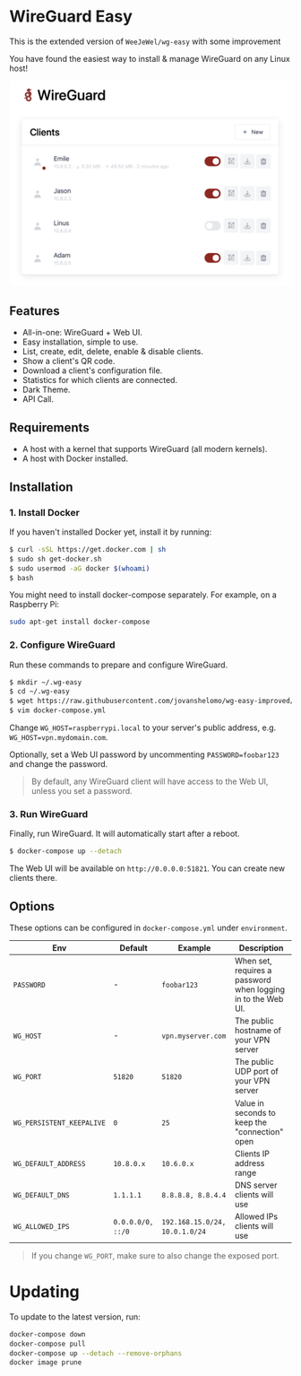 # WireGuard Easy

This is the extended version of `WeeJeWel/wg-easy` with some improvement

You have found the easiest way to install & manage WireGuard on any Linux host!

<p align="center">
  <img src="./assets/screenshot.png" width="702" />
</p>

## Features

- All-in-one: WireGuard + Web UI.
- Easy installation, simple to use.
- List, create, edit, delete, enable & disable clients.
- Show a client's QR code.
- Download a client's configuration file.
- Statistics for which clients are connected.
- Dark Theme.
- API Call.

## Requirements

- A host with a kernel that supports WireGuard (all modern kernels).
- A host with Docker installed.

## Installation

### 1. Install Docker

If you haven't installed Docker yet, install it by running:

```bash
$ curl -sSL https://get.docker.com | sh
$ sudo sh get-docker.sh
$ sudo usermod -aG docker $(whoami)
$ bash
```

You might need to install docker-compose separately. For example, on a Raspberry Pi:

```bash
sudo apt-get install docker-compose
```

### 2. Configure WireGuard

Run these commands to prepare and configure WireGuard.

```bash
$ mkdir ~/.wg-easy
$ cd ~/.wg-easy
$ wget https://raw.githubusercontent.com/jovanshelomo/wg-easy-improved/master/docker-compose.yml
$ vim docker-compose.yml
```

Change `WG_HOST=raspberrypi.local` to your server's public address, e.g. `WG_HOST=vpn.mydomain.com`.

Optionally, set a Web UI password by uncommenting `PASSWORD=foobar123` and change the password.

> By default, any WireGuard client will have access to the Web UI, unless you set a password.

### 3. Run WireGuard

Finally, run WireGuard. It will automatically start after a reboot.

```bash
$ docker-compose up --detach
```

The Web UI will be available on `http://0.0.0.0:51821`. You can create new clients there.

## Options

These options can be configured in `docker-compose.yml` under `environment`.

| Env                       | Default           | Example                        | Description                                                  |
| ------------------------- | ----------------- | ------------------------------ | ------------------------------------------------------------ |
| `PASSWORD`                | -                 | `foobar123`                    | When set, requires a password when logging in to the Web UI. |
| `WG_HOST`                 | -                 | `vpn.myserver.com`             | The public hostname of your VPN server                       |
| `WG_PORT`                 | `51820`           | `51820`                        | The public UDP port of your VPN server                       |
| `WG_PERSISTENT_KEEPALIVE` | `0`               | `25`                           | Value in seconds to keep the "connection" open               |
| `WG_DEFAULT_ADDRESS`      | `10.8.0.x`        | `10.6.0.x`                     | Clients IP address range                                     |
| `WG_DEFAULT_DNS`          | `1.1.1.1`         | `8.8.8.8, 8.8.4.4`             | DNS server clients will use                                  |
| `WG_ALLOWED_IPS`          | `0.0.0.0/0, ::/0` | `192.168.15.0/24, 10.0.1.0/24` | Allowed IPs clients will use                                 |

> If you change `WG_PORT`, make sure to also change the exposed port.

# Updating

To update to the latest version, run:

```bash
docker-compose down
docker-compose pull
docker-compose up --detach --remove-orphans
docker image prune
```
